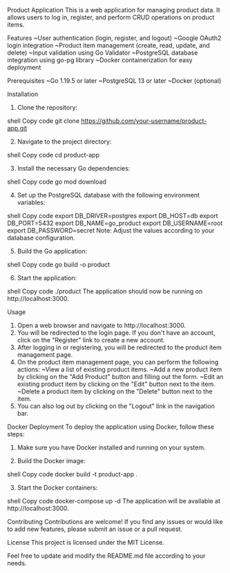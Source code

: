 Product Application
This is a web application for managing product data. It allows users to log in, register, and perform CRUD operations on product items.

Features
~User authentication (login, register, and logout)
~Google OAuth2 login integration
~Product item management (create, read, update, and delete)
~Input validation using Go Validator
~PostgreSQL database integration using go-pg library
~Docker containerization for easy deployment

Prerequisites
~Go 1.19.5 or later
~PostgreSQL 13 or later
~Docker (optional)

Installation

1. Clone the repository:

shell
Copy code
git clone https://github.com/your-username/product-app.git

2. Navigate to the project directory:

shell
Copy code
cd product-app

3. Install the necessary Go dependencies:

shell
Copy code
go mod download

4. Set up the PostgreSQL database with the following environment variables:

shell
Copy code
export DB_DRIVER=postgres
export DB_HOST=db
export DB_PORT=5432
export DB_NAME=go_product
export DB_USERNAME=root
export DB_PASSWORD=secret
Note: Adjust the values according to your database configuration.

5. Build the Go application:

shell
Copy code
go build -o product

6. Start the application:

shell
Copy code
./product
The application should now be running on http://localhost:3000.

Usage
1. Open a web browser and navigate to http://localhost:3000.
2. You will be redirected to the login page. If you don't have an account, click on the "Register" link  to create a new account.
3. After logging in or registering, you will be redirected to the product item management page.
4. On the product item management page, you can perform the following actions:
~View a list of existing product items.
~Add a new product item by clicking on the "Add Product" button and filling out the form.
~Edit an existing product item by clicking on the "Edit" button next to the item.
~Delete a product item by clicking on the "Delete" button next to the item.
5. You can also log out by clicking on the "Logout" link in the navigation bar.

Docker Deployment
To deploy the application using Docker, follow these steps:

1. Make sure you have Docker installed and running on your system.

2. Build the Docker image:

shell
Copy code
docker build -t product-app .

3. Start the Docker containers:

shell
Copy code
docker-compose up -d
The application will be available at http://localhost:3000.

Contributing
Contributions are welcome! If you find any issues or would like to add new features, please submit an issue or a pull request.

License
This project is licensed under the MIT License.

Feel free to update and modify the README.md file according to your needs.